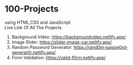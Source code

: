 # 100-Projects
using HTML,CSS and JavaScript  
Live Link Of All The Projects 
1) Background Video: https://backgroundvideo.netlify.app/
2) Image Slider: https://slider-image-car.netlify.app/
3) Random Password Generator: https://rand0m-passw0rd-generat0r.netlify.app/
4) Form Validation: https://valid-f0rm.netlify.app/

